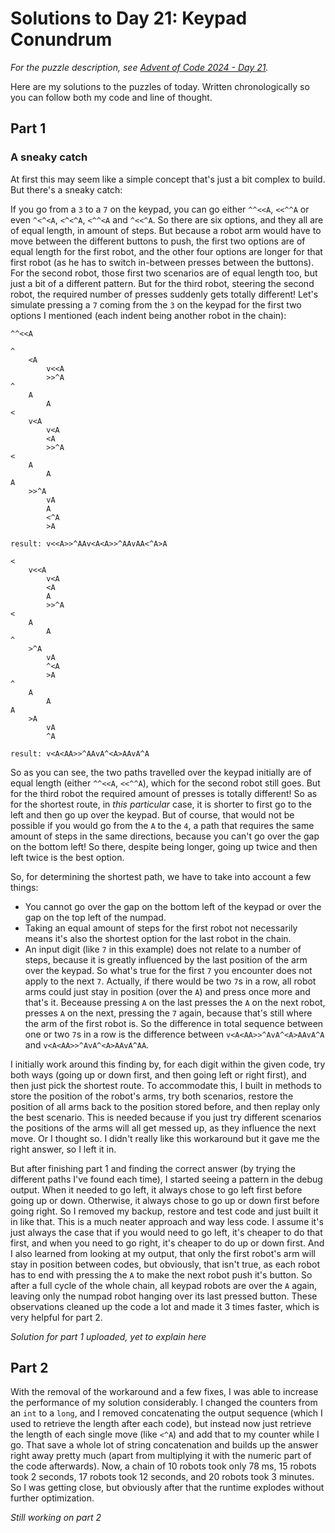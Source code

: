 # Solutions to Day 21: Keypad Conundrum

*For the puzzle description, see [Advent of Code 2024 - Day 21](https://adventofcode.com/2024/day/21).*

Here are my solutions to the puzzles of today. Written chronologically so you can follow both my code and line of thought.

## Part 1

### A sneaky catch
At first this may seem like a simple concept that's just a bit complex to build. But there's a sneaky catch:

If you go from a `3` to a `7` on the keypad, you can go either `^^<<A`, `<<^^A` or even `^<^<A`, `<^<^A`, `<^^<A` and `^<<^A`. So there are six options, and they all are of equal length, in amount of steps. But because a robot arm would have to move between the different buttons to push, the first two options are of equal length for the first robot, and the other four options are longer for that first robot (as he has to switch in-between presses between the buttons). For the second robot, those first two scenarios are of equal length too, but just a bit of a different pattern. But for the third robot, steering the second robot, the required number of presses suddenly gets totally different! Let's simulate pressing a `7` coming from the `3` on the keypad for the first two options I mentioned (each indent being another robot in the chain):

```
^^<<A

^
    <A
        v<<A
        >>^A
^
    A
        A
<
    v<A
        v<A
        <A
        >>^A
<
    A
        A    
A
    >>^A
        vA
        A
        <^A
        >A

result: v<<A>>^AAv<A<A>>^AAvAA<^A>A

<
    v<<A
        v<A
        <A
        A
        >>^A
<
    A
        A
^
    >^A
        vA
        ^<A
        >A
^
    A
        A
A
    >A
        vA
        ^A

result: v<A<AA>>^AAvA^<A>AAvA^A

```
So as you can see, the two paths travelled over the keypad initially are of equal length (either `^^<<A`, `<<^^A`), which for the second robot still goes. But for the third robot the required amount of presses is totally different! So as for the shortest route, in *this particular* case, it is shorter to first go to the left and then go up over the keypad. But of course, that would not be possible if you would go from the `A` to the `4`, a path that requires the same amount of steps in the same directions, because you can't go over the gap on the bottom left! So there, despite being longer, going up twice and then left twice is the best option.

So, for determining the shortest path, we have to take into account a few things:
- You cannot go over the gap on the bottom left of the keypad or over the gap on the top left of the numpad.
- Taking an equal amount of steps for the first robot not necessarily means it's also the shortest option for the last robot in the chain.
- An input digit (like `7` in this example) does not relate to a number of steps, because it is greatly influenced by the last position of the arm over the keypad. So what's true for the first `7` you encounter does not apply to the next `7`. Actually, if there would be two `7`s in a row, all robot arms could just stay in position (over the `A`) and press once more and that's it. Beceause pressing `A` on the last presses the `A` on the next robot, presses `A` on the next, pressing the `7` again, because that's still where the arm of the first robot is. So the difference in total sequence between one or two `7`s in a row is the difference between `v<A<AA>>^AvA^<A>AAvA^A` and `v<A<AA>>^AvA^<A>AAvA^AA`.

I initially work around this finding by, for each digit within the given code, try both ways (going up or down first, and then going left or right first), and then just pick the shortest route. To accommodate this, I built in methods to store the position of the robot's arms, try both scenarios, restore the position of all arms back to the position stored before, and then replay only the best scenario. This is needed because if you just try different scenarios the positions of the arms will all get messed up, as they influence the next move. Or I thought so. I didn't really like this workaround but it gave me the right answer, so I left it in.

But after finishing part 1 and finding the correct answer (by trying the different paths I've found each time), I started seeing a pattern in the debug output. When it needed to go left, it always chose to go left first before going up or down. Otherwise, it always chose to go up or down first before going right. So I removed my backup, restore and test code and just built it in like that. This is a much neater approach and way less code. I assume it's just always the case that if you would need to go left, it's cheaper to do that first, and when you need to go right, it's cheaper to do up or down first. And I also learned from looking at my output, that only the first robot's arm will stay in position between codes, but obviously, that isn't true, as each robot has to end with pressing the `A` to make the next robot push it's button. So after a full cycle of the whole chain, all keypad robots are over the `A` again, leaving only the numpad robot hanging over its last pressed button. These observations cleaned up the code a lot and made it 3 times faster, which is very helpful for part 2.

*Solution for part 1 uploaded, yet to explain here*

## Part 2

With the removal of the workaround and a few fixes, I was able to increase the performance of my solution considerably. I changed the counters from an `int` to a `long`, and I removed concatenating the output sequence (which I used to retrieve the length after each code), but instead now just retrieve the length of each single move (like `<^A`) and add that to my counter while I go. That save a whole lot of string concatenation and builds up the answer right away pretty much (apart from multiplying it with the numeric part of the code afterwards). Now, a chain of 10 robots took only 78 ms, 15 robots took 2 seconds, 17 robots took 12 seconds, and 20 robots took 3 minutes. So I was getting close, but obviously after that the runtime explodes without further optimization.

*Still working on part 2*